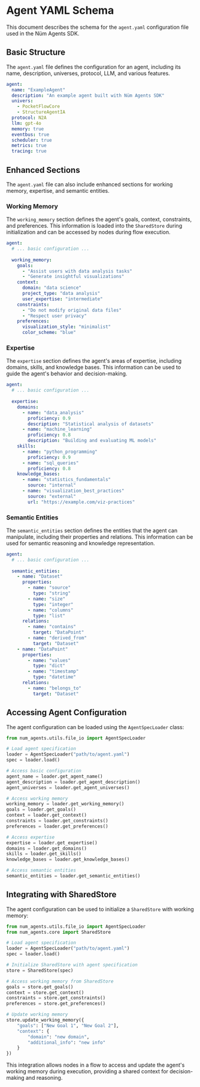 # Agent YAML Schema

This document describes the schema for the `agent.yaml` configuration file used in the Nüm Agents SDK.

## Basic Structure

The `agent.yaml` file defines the configuration for an agent, including its name, description, universes, protocol, LLM, and various features.

```yaml
agent:
  name: "ExampleAgent"
  description: "An example agent built with Nüm Agents SDK"
  univers:
    - PocketFlowCore
    - StructureAgentIA
  protocol: N2A
  llm: gpt-4o
  memory: true
  eventbus: true
  scheduler: true
  metrics: true
  tracing: true
```

## Enhanced Sections

The `agent.yaml` file can also include enhanced sections for working memory, expertise, and semantic entities.

### Working Memory

The `working_memory` section defines the agent's goals, context, constraints, and preferences. This information is loaded into the `SharedStore` during initialization and can be accessed by nodes during flow execution.

```yaml
agent:
  # ... basic configuration ...
  
  working_memory:
    goals:
      - "Assist users with data analysis tasks"
      - "Generate insightful visualizations"
    context:
      domain: "data science"
      project_type: "data analysis"
      user_expertise: "intermediate"
    constraints:
      - "Do not modify original data files"
      - "Respect user privacy"
    preferences:
      visualization_style: "minimalist"
      color_scheme: "blue"
```

### Expertise

The `expertise` section defines the agent's areas of expertise, including domains, skills, and knowledge bases. This information can be used to guide the agent's behavior and decision-making.

```yaml
agent:
  # ... basic configuration ...
  
  expertise:
    domains:
      - name: "data_analysis"
        proficiency: 0.9
        description: "Statistical analysis of datasets"
      - name: "machine_learning"
        proficiency: 0.8
        description: "Building and evaluating ML models"
    skills:
      - name: "python_programming"
        proficiency: 0.9
      - name: "sql_queries"
        proficiency: 0.8
    knowledge_bases:
      - name: "statistics_fundamentals"
        source: "internal"
      - name: "visualization_best_practices"
        source: "external"
        url: "https://example.com/viz-practices"
```

### Semantic Entities

The `semantic_entities` section defines the entities that the agent can manipulate, including their properties and relations. This information can be used for semantic reasoning and knowledge representation.

```yaml
agent:
  # ... basic configuration ...
  
  semantic_entities:
    - name: "Dataset"
      properties:
        - name: "source"
          type: "string"
        - name: "size"
          type: "integer"
        - name: "columns"
          type: "list"
      relations:
        - name: "contains"
          target: "DataPoint"
        - name: "derived_from"
          target: "Dataset"
    - name: "DataPoint"
      properties:
        - name: "values"
          type: "dict"
        - name: "timestamp"
          type: "datetime"
      relations:
        - name: "belongs_to"
          target: "Dataset"
```

## Accessing Agent Configuration

The agent configuration can be loaded using the `AgentSpecLoader` class:

```python
from num_agents.utils.file_io import AgentSpecLoader

# Load agent specification
loader = AgentSpecLoader("path/to/agent.yaml")
spec = loader.load()

# Access basic configuration
agent_name = loader.get_agent_name()
agent_description = loader.get_agent_description()
agent_universes = loader.get_agent_universes()

# Access working memory
working_memory = loader.get_working_memory()
goals = loader.get_goals()
context = loader.get_context()
constraints = loader.get_constraints()
preferences = loader.get_preferences()

# Access expertise
expertise = loader.get_expertise()
domains = loader.get_domains()
skills = loader.get_skills()
knowledge_bases = loader.get_knowledge_bases()

# Access semantic entities
semantic_entities = loader.get_semantic_entities()
```

## Integrating with SharedStore

The agent configuration can be used to initialize a `SharedStore` with working memory:

```python
from num_agents.utils.file_io import AgentSpecLoader
from num_agents.core import SharedStore

# Load agent specification
loader = AgentSpecLoader("path/to/agent.yaml")
spec = loader.load()

# Initialize SharedStore with agent specification
store = SharedStore(spec)

# Access working memory from SharedStore
goals = store.get_goals()
context = store.get_context()
constraints = store.get_constraints()
preferences = store.get_preferences()

# Update working memory
store.update_working_memory({
    "goals": ["New Goal 1", "New Goal 2"],
    "context": {
        "domain": "new domain",
        "additional_info": "new info"
    }
})
```

This integration allows nodes in a flow to access and update the agent's working memory during execution, providing a shared context for decision-making and reasoning.
